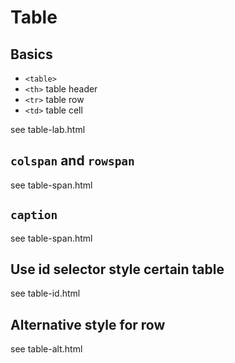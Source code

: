 # Table

## Basics
* `<table>`
* `<th>` table header
* `<tr>` table row
* `<td>` table cell

see table-lab.html

## `colspan` and `rowspan`
see table-span.html


## `caption`
see table-span.html

## Use id selector style certain table
see table-id.html

## Alternative style for row
see table-alt.html